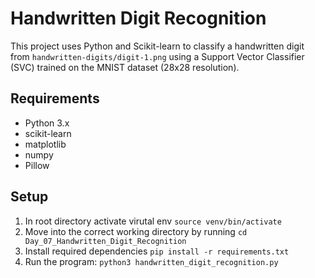# Handwritten Digit Recognition

This project uses Python and Scikit-learn to classify a handwritten digit from `handwritten-digits/digit-1.png` using a Support Vector Classifier (SVC) trained on the MNIST dataset (28x28 resolution).

## Requirements

- Python 3.x
- scikit-learn
- matplotlib
- numpy
- Pillow


## Setup
1. In root directory activate virutal env `source venv/bin/activate`
2. Move into the correct working directory by running `cd Day_07_Handwritten_Digit_Recognition`
3. Install required dependencies `pip install -r requirements.txt`
4. Run the program: `python3 handwritten_digit_recognition.py`